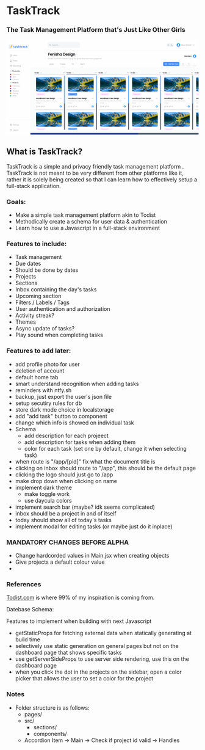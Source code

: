 # TaskTrack

### The Task Management Platform that's Just Like Other Girls

![Demo Image](/demo_image.png)

## What is TaskTrack?

TaskTrack is a simple and privacy friendly task management platform
. TaskTrack is not meant to be very different from other platforms
like it, rather it is solely being created so that I can learn how to effectively setup a full-stack application.

### Goals:

-   Make a simple task management platform akin to Todist
-   Methodically create a schema for user data & authentication
-   Learn how to use a Javascript in a full-stack environment

### Features to include:

-   Task management
-   Due dates
-   Should be done by dates
-   Projects
-   Sections
-   Inbox containing the day's tasks
-   Upcoming section
-   Filters / Labels / Tags
-   User authentication and authorization
-   Activity streak?
-   Themes
-   Async update of tasks?
-   Play sound when completing tasks

### Features to add later:

-   add profile photo for user
-   deletion of account
-   default home tab
-   smart understand recognition when adding tasks
-   reminders with ntfy.sh
-   backup, just export the user's json file
-   setup secutiry rules for db
-   store dark mode choice in localstorage
-   add "add task" button to <TaskBoard /> component
-   change which info is showed on individual task
-   Schema
    -   add description for each projeect
    -   add description for tasks when adding them
    -   color for each task (set one by default, change it when selecting task)
-   when route is "/app/[pid]" fix what the document title is
-   clicking on inbox should route to "/app", this should be the default page
-   clicking the logo should just go to /app
-   make drop down when clicking on name
-   implement dark theme
    -   make toggle work
    -   use daycula colors
-   implement search bar (maybe? idk seems complicated)
-   inbox should be a project in and of itself
-   today should show all of today's tasks
-   implement modal for editing tasks (or maybe just do it inplace)

### MANDATORY CHANGES BEFORE ALPHA

-   Change hardcorded values in Main.jsx when creating <Task/> objects
-   Give projects a default colour value
-

### References

[Todist.com](https://todoist.com) is where 99% of my inspiration is coming from.

Datebase Schema:

Features to implement when building with next Javascript

-   getStaticProps for fetching external data when statically generating at build time
-   selectively use static generation on general pages but not on the dashboard page that shows specific tasks
-   use getServerSideProps to use server side rendering, use this on the dashboard page
-   when you click the dot in the projects on the sidebar, open a color picker that allows the user to set a color for the project

### Notes

-   Folder structure is as follows:
    -   pages/
    -   src/
        -   sections/
        -   components/
    -   Accordion Item -> Main -> Check if project id valid -> Handles
